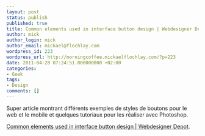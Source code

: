 ```yaml
---
layout: post
status: publish
published: true
title: Common elements used in interface button design | Webdesigner Depot
author: mick
author_login: mick
author_email: mickael@flochlay.com
wordpress_id: 223
wordpress_url: http://morningcoffee.mickaelflochlay.com/?p=223
date: 2011-04-28 07:24:51.000000000 +02:00
categories:
- Geek
tags:
- Design
comments: []
---
```

Super article montrant différents exemples de styles de boutons pour le web et le mobile et quelques tutoriaux pour les réaliser avec Photoshop.

<a href="http://www.webdesignerdepot.com/2011/04/common-elements-used-in-interface-button-design/">Common elements used in interface button design | Webdesigner Depot</a>.

